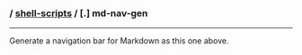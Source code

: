 ### / [shell-scripts](../) / [.] md-nav-gen

-----------------------------------------------------------------------------------

Generate a navigation bar for Markdown as this one above.
